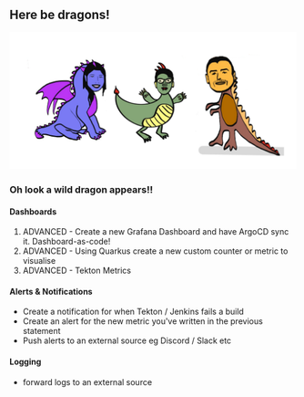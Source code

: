 ## Here be dragons!

![oh-look-another-dragon](../images/oh-look-dragons.png)

### Oh look a wild dragon appears!!

#### Dashboards

1. ADVANCED - Create a new Grafana Dashboard and have ArgoCD sync it. Dashboard-as-code!
2. ADVANCED - Using Quarkus create a new custom counter or metric to visualise
3. ADVANCED - Tekton Metrics

#### Alerts & Notifications

- Create a notification for when Tekton / Jenkins fails a build
- Create an alert for the new metric you've written in the previous statement
- Push alerts to an external source eg Discord / Slack etc

#### Logging

- forward logs to an external source